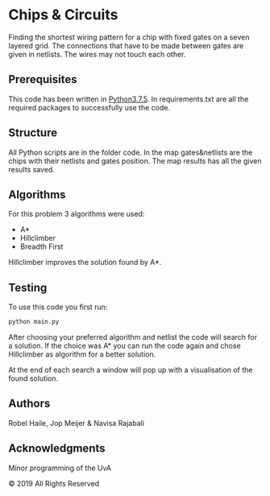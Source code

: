 # Chips & Circuits
Finding the shortest wiring pattern for a chip with fixed gates on a seven layered grid. The connections that have to be made between gates are given in netlists. The wires may not touch each other.

## Prerequisites
This code has been written in [Python3.7.5](https://www.python.org/downloads/). In requirements.txt are all the required packages to successfully use the code.

## Structure
All Python scripts are in the folder code. In the map gates&netlists are the chips with their netlists and gates position. The map results has all the given results saved.

## Algorithms
For this problem 3 algorithms were used:
* A*
* Hillclimber
* Breadth First

Hillclimber improves the solution found by A*.

## Testing
To use this code you first run:
```bash
python main.py
```
After choosing your preferred algorithm and netlist the code will search for a solution. If the choice was A* you can run the code again and chose Hillclimber as algorithm for a better solution.

At the end of each search a window will pop up with a visualisation of the found solution.

## Authors
Robel Haile, Jop Meijer & Navisa Rajabali

## Acknowledgments
Minor programming of the UvA

© 2019 All Rights Reserved

